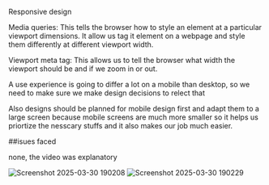 Responsive design

Media queries: This tells the browser how to style an element at a particular viewport dimensions. It allow us tag it element on a webpage and style them differently at different viewport width.

Viewport meta tag: This allows us to tell the browser what width the viewport should be and if we zoom in or out.

A use experience is going to differ a lot on a mobile than desktop, so we need to make sure we make design decisions to relect that

Also designs should be planned for mobile design first and adapt them to a large screen because mobile screens are much more smaller so it helps us priortize the nesscary stuffs and it also makes our job much easier.

##isues faced

none, the video was explanatory

![Screenshot 2025-03-30 190208](https://github.com/user-attachments/assets/0fb56ba3-8346-45f3-b294-cd3c4246945a)
![Screenshot 2025-03-30 190229](https://github.com/user-attachments/assets/47c1abcd-86a2-4eb4-8b49-de54fb815abc)
